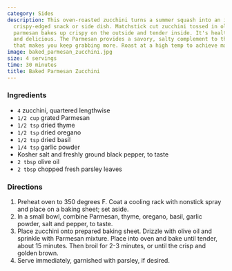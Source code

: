 ```yaml
---
category: Sides
description: This oven-roasted zucchini turns a summer squash into an incredibly addictive,
  crispy-edged snack or side dish. Matchstick cut zucchini tossed in olive oil and
  parmesan bakes up crispy on the outside and tender inside. It's healthy, nutritious
  and delicious. The Parmesan provides a savory, salty complement to the sweet zucchini
  that makes you keep grabbing more. Roast at a high temp to achieve maximum crisping.
image: baked_parmesan_zucchini.jpg
size: 4 servings
time: 30 minutes
title: Baked Parmesan Zucchini
---
```

### Ingredients

* `4` zucchini, quartered lengthwise 
* `1/2 cup` grated Parmesan 
* `1/2 tsp` dried thyme 
* `1/2 tsp` dried oregano 
* `1/2 tsp` dried basil 
* `1/4 tsp` garlic powder 
* Kosher salt and freshly ground black pepper, to taste 
* `2 tbsp` olive oil 
* `2 tbsp` chopped fresh parsley leaves

### Directions

1. Preheat oven to 350 degrees F. Coat a cooling rack with nonstick spray and place on a baking sheet; set aside. 
2. In a small bowl, combine Parmesan, thyme, oregano, basil, garlic powder, salt and pepper, to taste. 
3. Place zucchini onto prepared baking sheet. Drizzle with olive oil and sprinkle with Parmesan mixture. Place into oven and bake until tender, about 15 minutes. Then broil for 2-3 minutes, or until the crisp and golden brown. 
4. Serve immediately, garnished with parsley, if desired.